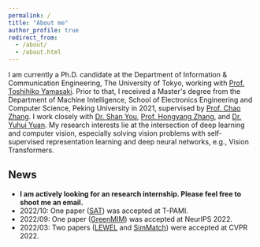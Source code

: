 ```yaml
---
permalink: /
title: "About me"
author_profile: true
redirect_from: 
  - /about/
  - /about.html
---
```


I am currently a Ph.D. candidate at the Department of Information & Communication Engineering, The University of Tokyo, working with [Prof. Toshihiko Yamasaki](https://scholar.google.com/citations?user=rE9iY5MAAAAJ&hl=en). Prior to that, I received a Master's degree from the Department of Machine Intelligence, School of Electronics Engineering and Computer Science, Peking University in 2021, supervised by [Prof. Chao Zhang](https://scholar.google.com/citations?user=NeCCx-kAAAAJ&hl=en). I work closely with [Dr. Shan You](https://shanyou92.github.io/), [Prof. Hongyang Zhang](https://hongyanz.github.io/), and [Dr. Yuhui Yuan](https://scholar.google.com/citations?user=PzyvzksAAAAJ&hl=en).
My research interests lie at the intersection of deep learning and computer vision, especially solving vision problems with self-supervised representation learning and deep neural networks, e.g., Vision Transformers.

## News
- **I am actively looking for an research internship. Please feel free to shoot me an email.**
- 2022/10: One paper ([SAT](../_publications/2021-01-SAT.md)) was accepted at T-PAMI.
- 2022/09: One paper ([GreenMIM](../_publications/2022-05-GreenMIM.md)) was accepted at NeurIPS 2022.
- 2022/03: Two papers ([LEWEL](../_publications/2022-03-LEWEL.md) and [SimMatch](../_publications/2022-03-SimMatch.md)) were accepted at CVPR 2022.
